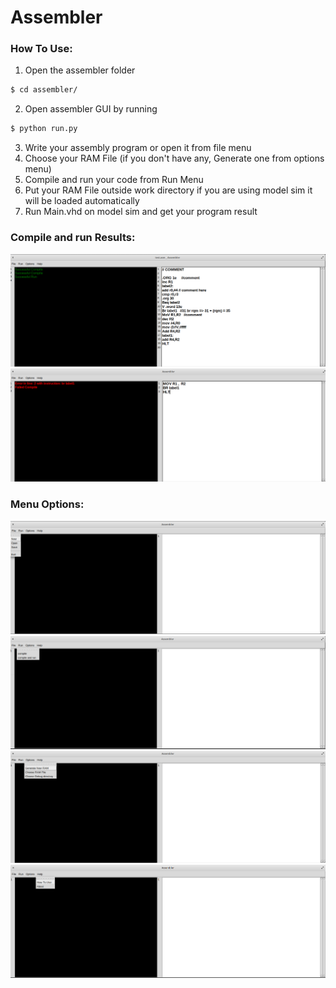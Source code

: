 # Assembler
### How To Use:
1. Open the assembler folder 
``` bash
$ cd assembler/
```
2. Open assembler GUI by running
``` bash
$ python run.py
```
3. Write your assembly program or open it from file menu
4. Choose your RAM File (if you don't have any, Generate one from options menu)
5. Compile and run your code from Run Menu
6. Put your RAM File outside work directory if you are using model sim it will be loaded automatically
7. Run Main.vhd on model sim and get your program result

### Compile and run Results:
![](/Readme_Imgs/Success.png) 
![](/Readme_Imgs/Failed.png) 

### Menu Options:
![](/Readme_Imgs/File_Menu.png) 
![](/Readme_Imgs/Run_Menu.png) 
![](/Readme_Imgs/Options_Menu.png) 
![](/Readme_Imgs/Help_Menu.png)
